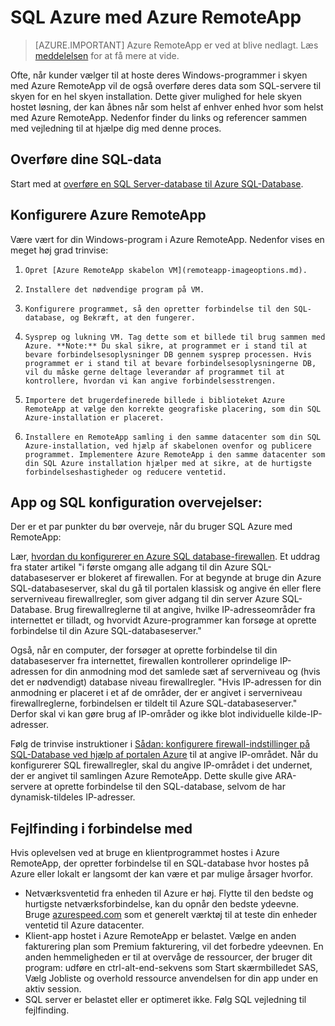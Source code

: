 <properties
   pageTitle="SQL Azure med Azure RemoteApp | Microsoft Azure"
   description="Få mere at vide, hvordan du bruger SQL Azure med Azure RemoteApp."
   services="remoteapp"
   documentationCenter=""
   authors="ericorman"
   manager="mbaldwin"
   editor=""/>

<tags
   ms.service="remoteapp"
   ms.devlang="na"
   ms.topic="hero-article"
   ms.tgt_pltfrm="na"
   ms.workload="compute"
   ms.date="08/15/2016"
   ms.author="elizapo"/>

# <a name="sql-azure-with-azure-remoteapp"></a>SQL Azure med Azure RemoteApp

> [AZURE.IMPORTANT]
> Azure RemoteApp er ved at blive nedlagt. Læs [meddelelsen](https://go.microsoft.com/fwlink/?linkid=821148) for at få mere at vide.

Ofte, når kunder vælger til at hoste deres Windows-programmer i skyen med Azure RemoteApp vil de også overføre deres data som SQL-servere til skyen for en hel skyen installation. Dette giver mulighed for hele skyen hostet løsning, der kan åbnes når som helst af enhver enhed hvor som helst med Azure RemoteApp. Nedenfor finder du links og referencer sammen med vejledning til at hjælpe dig med denne proces.  

## <a name="migrate-your-sql-data"></a>Overføre dine SQL-data

Start med at [overføre en SQL Server-database til Azure SQL-Database](../sql-database/sql-database-cloud-migrate.md). 

## <a name="configure-azure-remoteapp"></a>Konfigurere Azure RemoteApp
Være vært for din Windows-program i Azure RemoteApp. Nedenfor vises en meget høj grad trinvise:

1.     Opret [Azure RemoteApp skabelon VM](remoteapp-imageoptions.md). 
2.     Installere det nødvendige program på VM.
3.     Konfigurere programmet, så den opretter forbindelse til den SQL-database, og Bekræft, at den fungerer.
4.     Sysprep og lukning VM. Tag dette som et billede til brug sammen med Azure. **Note:** Du skal sikre, at programmet er i stand til at bevare forbindelsesoplysninger DB gennem sysprep processen. Hvis programmet er i stand til at bevare forbindelsesoplysningerne DB, vil du måske gerne deltage leverandør af programmet til at kontrollere, hvordan vi kan angive forbindelsesstrengen.
5.     Importere det brugerdefinerede billede i biblioteket Azure RemoteApp at vælge den korrekte geografiske placering, som din SQL Azure-installation er placeret. 
6.     Installere en RemoteApp samling i den samme datacenter som din SQL Azure-installation, ved hjælp af skabelonen ovenfor og publicere programmet. Implementere Azure RemoteApp i den samme datacenter som din SQL Azure installation hjælper med at sikre, at de hurtigste forbindelseshastigheder og reducere ventetid. 

## <a name="app-and-sql-configuration-considerations"></a>App og SQL konfiguration overvejelser:
Der er et par punkter du bør overveje, når du bruger SQL Azure med RemoteApp:

Lær, [hvordan du konfigurerer en Azure SQL database-firewallen](../sql-database/sql-database-firewall-configure.md). Et uddrag fra stater artikel "i første omgang alle adgang til din Azure SQL-databaseserver er blokeret af firewallen. For at begynde at bruge din Azure SQL-databaseserver, skal du gå til portalen klassisk og angive én eller flere serverniveau firewallregler, som giver adgang til din server Azure SQL-Database. Brug firewallreglerne til at angive, hvilke IP-adresseområder fra internettet er tilladt, og hvorvidt Azure-programmer kan forsøge at oprette forbindelse til din Azure SQL-databaseserver."

Også, når en computer, der forsøger at oprette forbindelse til din databaseserver fra internettet, firewallen kontrollerer oprindelige IP-adressen for din anmodning mod det samlede sæt af serverniveau og (hvis det er nødvendigt) database niveau firewallregler. "Hvis IP-adressen for din anmodning er placeret i et af de områder, der er angivet i serverniveau firewallreglerne, forbindelsen er tildelt til Azure SQL-databaseserver." Derfor skal vi kan gøre brug af IP-områder og ikke blot individuelle kilde-IP-adresser.

Følg de trinvise instruktioner i [Sådan: konfigurere firewall-indstillinger på SQL-Database ved hjælp af portalen Azure](../sql-database/sql-database-configure-firewall-settings.md) til at angive IP-området. Når du konfigurerer SQL firewallregler, skal du angive IP-området i det undernet, der er angivet til samlingen Azure RemoteApp. Dette skulle give ARA-servere at oprette forbindelse til den SQL-database, selvom de har dynamisk-tildeles IP-adresser.

## <a name="troubleshooting"></a>Fejlfinding i forbindelse med
Hvis oplevelsen ved at bruge en klientprogrammet hostes i Azure RemoteApp, der opretter forbindelse til en SQL-database hvor hostes på Azure eller lokalt er langsomt der kan være et par mulige årsager hvorfor.  

- Netværksventetid fra enheden til Azure er høj. Flytte til den bedste og hurtigste netværksforbindelse, kan du opnår den bedste ydeevne. Bruge [azurespeed.com](http://azurespeed.com/) som et generelt værktøj til at teste din enheder ventetid til Azure datacenter.  
- Klient-app hostet i Azure RemoteApp er belastet. Vælge en anden fakturering plan som Premium fakturering, vil det forbedre ydeevnen. En anden hemmeligheden er til at overvåge de ressourcer, der bruger dit program: udføre en ctrl-alt-end-sekvens som Start skærmbilledet SAS, Vælg Jobliste og overhold ressource anvendelsen for din app under en aktiv session.
- SQL server er belastet eller er optimeret ikke. Følg SQL vejledning til fejlfinding. 

